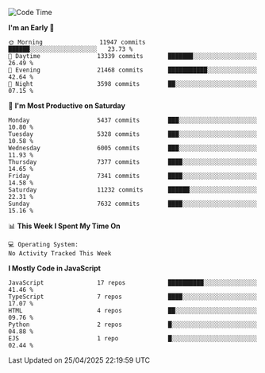 <!--START_SECTION:waka-->
![Code Time](http://img.shields.io/badge/Code%20Time-3%2C498%20hrs%2059%20mins-blue)

**I'm an Early 🐤** 

```text
🌞 Morning                11947 commits       ██████░░░░░░░░░░░░░░░░░░░   23.73 % 
🌆 Daytime                13339 commits       ███████░░░░░░░░░░░░░░░░░░   26.49 % 
🌃 Evening                21468 commits       ███████████░░░░░░░░░░░░░░   42.64 % 
🌙 Night                  3598 commits        ██░░░░░░░░░░░░░░░░░░░░░░░   07.15 % 
```
📅 **I'm Most Productive on Saturday** 

```text
Monday                   5437 commits        ███░░░░░░░░░░░░░░░░░░░░░░   10.80 % 
Tuesday                  5328 commits        ███░░░░░░░░░░░░░░░░░░░░░░   10.58 % 
Wednesday                6005 commits        ███░░░░░░░░░░░░░░░░░░░░░░   11.93 % 
Thursday                 7377 commits        ████░░░░░░░░░░░░░░░░░░░░░   14.65 % 
Friday                   7341 commits        ████░░░░░░░░░░░░░░░░░░░░░   14.58 % 
Saturday                 11232 commits       ██████░░░░░░░░░░░░░░░░░░░   22.31 % 
Sunday                   7632 commits        ████░░░░░░░░░░░░░░░░░░░░░   15.16 % 
```


📊 **This Week I Spent My Time On** 

```text
💻 Operating System: 
No Activity Tracked This Week
```

**I Mostly Code in JavaScript** 

```text
JavaScript               17 repos            ██████████░░░░░░░░░░░░░░░   41.46 % 
TypeScript               7 repos             ████░░░░░░░░░░░░░░░░░░░░░   17.07 % 
HTML                     4 repos             ██░░░░░░░░░░░░░░░░░░░░░░░   09.76 % 
Python                   2 repos             █░░░░░░░░░░░░░░░░░░░░░░░░   04.88 % 
EJS                      1 repo              █░░░░░░░░░░░░░░░░░░░░░░░░   02.44 % 
```




 Last Updated on 25/04/2025 22:19:59 UTC
<!--END_SECTION:waka-->

<!--
**likaiqiang/likaiqiang** is a ✨ _special_ ✨ repository because its `README.md` (this file) appears on your GitHub profile.

Here are some ideas to get you started:

- 🔭 I’m currently working on ...
- 🌱 I’m currently learning ...
- 👯 I’m looking to collaborate on ...
- 🤔 I’m looking for help with ...
- 💬 Ask me about ...
- 📫 How to reach me: ...
- 😄 Pronouns: ...
- ⚡ Fun fact: ...
-->
